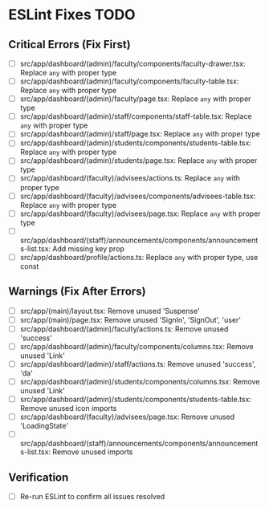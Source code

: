 # ESLint Fixes TODO

## Critical Errors (Fix First)
- [ ] src/app/dashboard/(admin)/faculty/components/faculty-drawer.tsx: Replace `any` with proper type
- [ ] src/app/dashboard/(admin)/faculty/components/faculty-table.tsx: Replace `any` with proper type
- [ ] src/app/dashboard/(admin)/faculty/page.tsx: Replace `any` with proper type
- [ ] src/app/dashboard/(admin)/staff/components/staff-table.tsx: Replace `any` with proper type
- [ ] src/app/dashboard/(admin)/staff/page.tsx: Replace `any` with proper type
- [ ] src/app/dashboard/(admin)/students/components/students-table.tsx: Replace `any` with proper type
- [ ] src/app/dashboard/(admin)/students/page.tsx: Replace `any` with proper type
- [ ] src/app/dashboard/(faculty)/advisees/actions.ts: Replace `any` with proper type
- [ ] src/app/dashboard/(faculty)/advisees/components/advisees-table.tsx: Replace `any` with proper type
- [ ] src/app/dashboard/(faculty)/advisees/page.tsx: Replace `any` with proper type
- [ ] src/app/dashboard/(staff)/announcements/components/announcements-list.tsx: Add missing key prop
- [ ] src/app/dashboard/profile/actions.ts: Replace `any` with proper type, use const

## Warnings (Fix After Errors)
- [ ] src/app/(main)/layout.tsx: Remove unused 'Suspense'
- [ ] src/app/(main)/page.tsx: Remove unused 'SignIn', 'SignOut', 'user'
- [ ] src/app/dashboard/(admin)/faculty/actions.ts: Remove unused 'success'
- [ ] src/app/dashboard/(admin)/faculty/components/columns.tsx: Remove unused 'Link'
- [ ] src/app/dashboard/(admin)/staff/actions.ts: Remove unused 'success', 'da'
- [ ] src/app/dashboard/(admin)/students/components/columns.tsx: Remove unused 'Link'
- [ ] src/app/dashboard/(admin)/students/components/students-table.tsx: Remove unused icon imports
- [ ] src/app/dashboard/(faculty)/advisees/page.tsx: Remove unused 'LoadingState'
- [ ] src/app/dashboard/(staff)/announcements/components/announcements-list.tsx: Remove unused imports

## Verification
- [ ] Re-run ESLint to confirm all issues resolved
